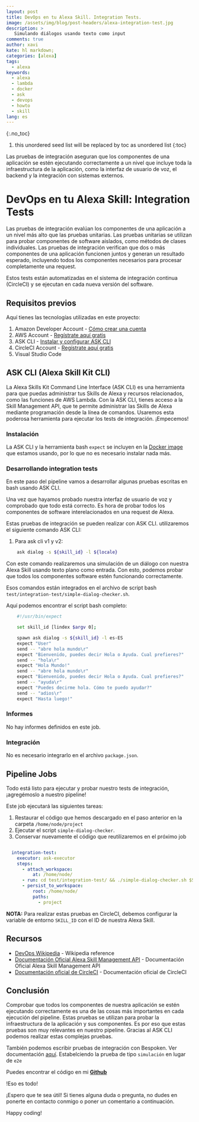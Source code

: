 ```yaml
---
layout: post
title: DevOps en tu Alexa Skill. Integration Tests.
image: /assets/img/blog/post-headers/alexa-integration-test.jpg
description: >
   Simulando diálogos usando texto como input
comments: true
author: xavi
kate: hl markdown;
categories: [alexa]
tags:
  - alexa
keywords:
  - alexa
  - lambda
  - docker
  - ask
  - devops
  - howto
  - skill
lang: es
---
```

{:.no_toc}
1. this unordered seed list will be replaced by toc as unordered list
{:toc}

Las pruebas de integración aseguran que los componentes de una aplicación se estén ejecutando correctamente a un nivel que incluye toda la infraestructura de la aplicación, como la interfaz de usuario de voz, el backend y la integración con sistemas externos.

# DevOps en tu Alexa Skill: Integration Tests

Las pruebas de integración evalúan los componentes de una aplicación a un nivel más alto que las pruebas unitarias.
Las pruebas unitarias se utilizan para probar componentes de software aislados, como métodos de clases individuales.
Las pruebas de integración verifican que dos o más componentes de una aplicación funcionen juntos y generan un resultado esperado, incluyendo todos los componentes necesarios para procesar completamente una request.

Estos tests están automatizadas en el sistema de integración continua (CircleCI) y se ejecutan en cada nueva versión del software.

## Requisitos previos

Aquí tienes las tecnologías utilizadas en este proyecto:
1. Amazon Developer Account - [Cómo crear una cuenta](http://developer.amazon.com/)
2. AWS Account - [Regístrate aquí gratis](https://aws.amazon.com/)
3. ASK CLI - [Instalar y configurar ASK CLI](https://developer.amazon.com/es-ES/docs/alexa/smapi/quick-start-alexa-skills-kit-command-line-interface.html)
4. CircleCI Account -  [Regístrate aquí gratis](https://circleci.com/)
5. Visual Studio Code

## ASK CLI (Alexa Skill Kit CLI)

La Alexa Skills Kit Command Line Interface (ASK CLI) es una herramienta para que puedas administrar tus Skills de Alexa y recursos relacionados, como las funciones de AWS Lambda.
Con la ASK CLI, tienes acceso a la Skill Management API, que te permite administrar las Skills de Alexa mediante programación desde la línea de comandos.
Usaremos esta poderosa herramienta para ejecutar los tests de integración. ¡Empecemos!

### Instalación

La ASK CLI y la herramienta bash `expect` se incluyen en la [Docker image](https://hub.docker.com/repository/docker/xavidop/alexa-ask-aws-cli) que estamos usando, por lo que no es necesario instalar nada más.

### Desarrollando integration tests

En este paso del pipeline vamos a desarrollar algunas pruebas escritas en bash usando ASK CLI.

Una vez que hayamos probado nuestra interfaz de usuario de voz y comprobado que todo está correcto.
Es hora de probar todos los componentes de software interelacionados en una request de Alexa.

Estas pruebas de integración se pueden realizar con ASK CLI. utilizaremos el siguiente comando ASK CLI:

1. Para ask cli v1 y v2:
~~~bash
    ask dialog -s ${skill_id} -l ${locale}
~~~

Con este comando realizaremos una simulación de un diálogo con nuestra Alexa Skill usando texto plano como entrada. Con esto, podemos probar que todos los componentes software estén funcionando correctamente.

Esos comandos están integrados en el archivo de script bash `test/integration-test/simple-dialog-checker.sh`.

Aquí podemos encontrar el script bash completo:

~~~bash
    #!/usr/bin/expect

    set skill_id [lindex $argv 0];

    spawn ask dialog -s ${skill_id} -l es-ES
    expect "User"
    send -- "abre hola mundo\r"
    expect "Bienvenido, puedes decir Hola o Ayuda. Cual prefieres?"
    send -- "hola\r"
    expect "Hola Mundo!"
    send -- "abre hola mundo\r"
    expect "Bienvenido, puedes decir Hola o Ayuda. Cual prefieres?"
    send -- "ayuda\r"
    expect "Puedes decirme hola. Cómo te puedo ayudar?"
    send -- "adios\r"
    expect "Hasta luego!"

~~~
### Informes

No hay informes definidos en este job.

### Integración

No es necesario integrarlo en el archivo `package.json`.

## Pipeline Jobs

Todo está listo para ejecutar y probar nuestro tests de integración, ¡agregémoslo a nuestro pipeline!

Este job ejecutará las siguientes tareas:
1. Restaurar el código que hemos descargado en el paso anterior en la carpeta `/home/node/project`
2. Ejecutar el script `simple-dialog-checker`.
3. Conservar nuevamente el código que reutilizaremos en el próximo job

~~~yaml

  integration-test:
    executor: ask-executor
    steps:
      - attach_workspace:
          at: /home/node/
      - run: cd test/integration-test/ && ./simple-dialog-checker.sh $SKILL_ID
      - persist_to_workspace:
          root: /home/node/
          paths:
            - project

~~~

**NOTA:** Para realizar estas pruebas en CircleCI, debemos configurar la variable de entorno `SKILL_ID` con el ID de nuestra Alexa Skill.


## Recursos
* [DevOps Wikipedia](https://en.wikipedia.org/wiki/DevOps) - Wikipedia reference
* [Documentación Oficial Alexa Skill Management API](https://developer.amazon.com/es-ES/docs/alexa/smapi/skill-testing-operations.html) - Documentación Oficial Alexa Skill Management API
* [Documentación oficial de CircleCI](https://circleci.com/docs/) - Documentación oficial de CircleCI
  
## Conclusión 

Comprobar que todos los componentes de nuestra aplicación se estén ejecutando correctamente es una de las cosas más importantes en cada ejecución del pipeline.
Estas pruebas se utilizan para probar la infraestructura de la aplicación y sus componentes. Es por eso que estas pruebas son muy relevantes en nuestro pipeline.
Gracias al ASK CLI podemos realizar estas complejas pruebas.

También podemos escribir pruebas de integración con Bespoken. Ver documentación [aquí](https://read.bespoken.io/end-to-end/guide/#overview). Estabelciendo la prueba de tipo `simulación` en lugar de `e2e`

Puedes encontrar el código en mi [**Github**](https://github.com/xavidop/alexa-nodejs-lambda-helloworld/blob/master/CICD.md)

!Eso es todo!

¡Espero que te sea útil! Si tienes alguna duda o pregunta, no dudes en ponerte en contacto conmigo o poner un comentario a continuación.

Happy coding!
    
